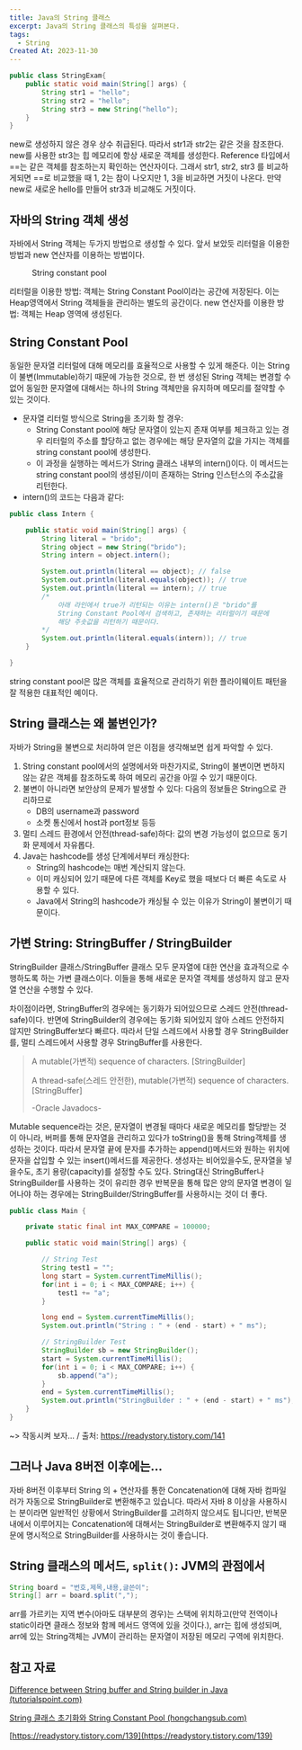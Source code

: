 ```yaml
---
title: Java의 String 클래스
excerpt: Java의 String 클래스의 특성을 살펴본다.
tags:
  - String
Created At: 2023-11-30
---
```

```java
public class StringExam{
	public static void main(String[] args) {
 		String str1 = "hello";
		String str2 = "hello";
		String str3 = new String("hello");
    }
}
```
new로 생성하지 않은 경우 상수 취급된다. 따라서 str1과 str2는 같은 것을 참조한다. new를 사용한 str3는 힙 메모리에 항상 새로운 객체를 생성한다. Reference 타입에서 ==는 같은 객체를 참조하는지 확인하는 연산자이다. 그래서 str1, str2, str3 를 비교하게되면 ==로 비교했을 때 1, 2는 참이 나오지만 1, 3을 비교하면 거짓이 나온다. 만약 new로 새로운 hello를 만들어 str3과 비교해도 거짓이다.

## 자바의 String 객체 생성
자바에서 String 객체는 두가지 방법으로 생성할 수 있다. 앞서 보았듯 리터럴을 이용한 방법과 new 연산자를 이용하는 방법이다.

<figure style="width: 85%" class="align-center">
  <img src="https://onedrive.live.com/embed?resid=C4F97B3B64AE3E7A%216690&authkey=%21AJFvfgF4u38ng1k&width=1280&height=720" alt="">
  <figcaption>String constant pool</figcaption>
</figure> 

리터럴을 이용한 방법: 객체는 String Constant Pool이라는 공간에 저장된다. 이는 Heap영역에서 String 객체들을 관리하는 별도의 공간이다.
new 연산자를 이용한 방법: 객체는 Heap 영역에 생성된다.
 
## String Constant Pool
동일한 문자열 리터럴에 대해 메모리를 효율적으로 사용할 수 있게 해준다. 이는 String이 불변(Immutable)하기 때문에 가능한 것으로, 한 번 생성된 String 객체는 변경할 수 없어 동일한 문자열에 대해서는 하나의 String 객체만을 유지하며 메모리를 절약할 수 있는 것이다.

- 문자열 리터럴 방식으로 String을 초기화 할 경우:
    - String Constant pool에 해당 문자열이 있는지 존재 여부를 체크하고 있는 경우 리터럴의 주소를 할당하고
없는 경우에는 해당 문자열의 값을 가지는 객체를 string constant pool에 생성한다.
    - 이 과정을 실행하는 메서드가 String 클래스 내부의 intern()이다. 이 메서드는 string constant pool의 생성된/이미 존재하는 String 인스턴스의 주소값을 리턴한다.
- intern()의 코드는 다음과 같다:

```java
public class Intern {

    public static void main(String[] args) {
        String literal = "brido";
        String object = new String("brido");
        String intern = object.intern();

        System.out.println(literal == object); // false
        System.out.println(literal.equals(object)); // true
        System.out.println(literal == intern); // true
		/* 
			아래 라인에서 true가 리턴되는 이유는 intern()은 "brido"를 
			String Constant Pool에서 검색하고, 존재하는 리터럴이기 때문에
			해당 주솟값을 리턴하기 때문이다.
		*/
        System.out.println(literal.equals(intern)); // true
    }

}
```
string constant pool은 많은 객체를 효율적으로 관리하기 위한 플라이웨이트 패턴을 잘 적용한 대표적인 예이다.

## String 클래스는 왜 불변인가?
자바가 String을 불변으로 처리하여 얻은 이점을 생각해보면 쉽게 파악할 수 있다.

1. String constant pool에서의 설명에서와 마찬가지로, String이 불변이면 변하지 않는 같은 객체를 참조하도록 하여 메모리 공간을 아낄 수 있기 때문이다.
2. 불변이 아니라면 보안상의 문제가 발생할 수 있다: 다음의 정보들은 String으로 관리하므로
    - DB의 username과 password
    - 소켓 통신에서 host과 port정보 등등
3. 멀티 스레드 환경에서 안전(thread-safe)하다: 값의 변경 가능성이 없으므로 동기화 문제에서 자유롭다.
4. Java는 hashcode를 생성 단계에서부터 캐싱한다:
    - String의 hashcode는 매번 계산되지 않는다.
    - 이미 캐싱되어 있기 때문에 다른 객체를 Key로 했을 때보다 더 빠른 속도로 사용할 수 있다.
    - Java에서 String의 hashcode가 캐싱될 수 있는 이유가 String이 불변이기 때문이다.
 
## 가변 String: StringBuffer / StringBuilder
StringBuilder 클래스/StringBuffer 클래스 모두 문자열에 대한 연산을 효과적으로 수행하도록 하는 가변 클래스이다. 이들을 통해 새로운 문자열 객체를 생성하지 않고 문자열 연산을 수행할 수 있다.

차이점이라면, StringBuffer의 경우에는 동기화가 되어있으므로 스레드 안전(thread-safe)이다. 반면에 StringBuilder의 경우에는 동기화 되어있지 않아 스레드 안전하지 않지만 StringBuffer보다 빠르다. 따라서 단일 스레드에서 사용할 경우 StringBuilder를, 멀티 스레드에서 사용할 경우 StringBuffer를 사용한다.

>A mutable(가변적) sequence of characters. [StringBuilder]
>
>A thread-safe(스레드 안전한), mutable(가변적) sequence of characters. [StringBuffer]
>
>-Oracle Javadocs-

Mutable sequence라는 것은, 문자열이 변경될 때마다 새로운 메모리를 할당받는 것이 아니라, 버퍼를 통해 문자열을 관리하고 있다가 toString()을 통해 String객체를 생성하는 것이다.
따라서 문자열 끝에 문자를 추가하는 append()메서드와 원하는 위치에 문자을 삽입할 수 있는 insert()메서드를 제공한다. 생성자는 비어있을수도, 문자열을 넣을수도, 초기 용량(capacity)를 설정할 수도 있다.
String대신 StringBuffer나 StringBuilder를 사용하는 것이 유리한 경우
반복문을 통해 많은 양의 문자열 변경이 일어나야 하는 경우에는 StringBuilder/StringBuffer를 사용하시는 것이 더 좋다.

```java
public class Main {

    private static final int MAX_COMPARE = 100000;

    public static void main(String[] args) {

        // String Test
        String test1 = "";
        long start = System.currentTimeMillis();
        for(int i = 0; i < MAX_COMPARE; i++) {
            test1 += "a";
        }

        long end = System.currentTimeMillis();
        System.out.println("String : " + (end - start) + " ms");

        // StringBuilder Test
        StringBuilder sb = new StringBuilder();
        start = System.currentTimeMillis();
        for(int i = 0; i < MAX_COMPARE; i++) {
            sb.append("a");
        }
        end = System.currentTimeMillis();
        System.out.println("StringBuilder : " + (end - start) + " ms");
    }
}
```
~> 작동시켜 보자... / 출처: https://readystory.tistory.com/141
 
## 그러나 Java 8버전 이후에는...
자바 8버전 이후부터 String 의 + 연산자를 통한 Concatenation에 대해 자바 컴파일러가 자동으로 StringBuilder로 변환해주고 있습니다. 따라서 자바 8 이상을 사용하시는 분이라면 일반적인 상황에서 StringBuilder를 고려하지 않으셔도 됩니다만, 반복문 내에서 이루어지는 Concatenation에 대해서는 StringBuilder로 변환해주지 않기 때문에 명시적으로 StringBuilder를 사용하시는 것이 좋습니다.

## String 클래스의 메서드, `split()`: JVM의 관점에서

```java
String board = "번호,제목,내용,글쓴이";
String[] arr = board.split(",");
```

arr를 가르키는 지역 변수(아마도 대부분의 경우)는 스택에 위치하고(만약 전역이나 static이라면 클래스 정보와 함께 메서드 영역에 있을 것이다.), arr는 힙에 생성되며, arr에 있는 String객체는 JVM이 관리하는 문자열이 저장된 메모리 구역에 위치한다.

## 참고 자료
[Difference between String buffer and String builder in Java (tutorialspoint.com)](https://www.tutorialspoint.com/difference-between-string-buffer-and-string-builder-in-java)

[<Java> String 클래스 초기화와 String Constant Pool (hongchangsub.com)](https://hongchangsub.com/java2/)

[https://readystory.tistory.com/139](https://readystory.tistory.com/139)